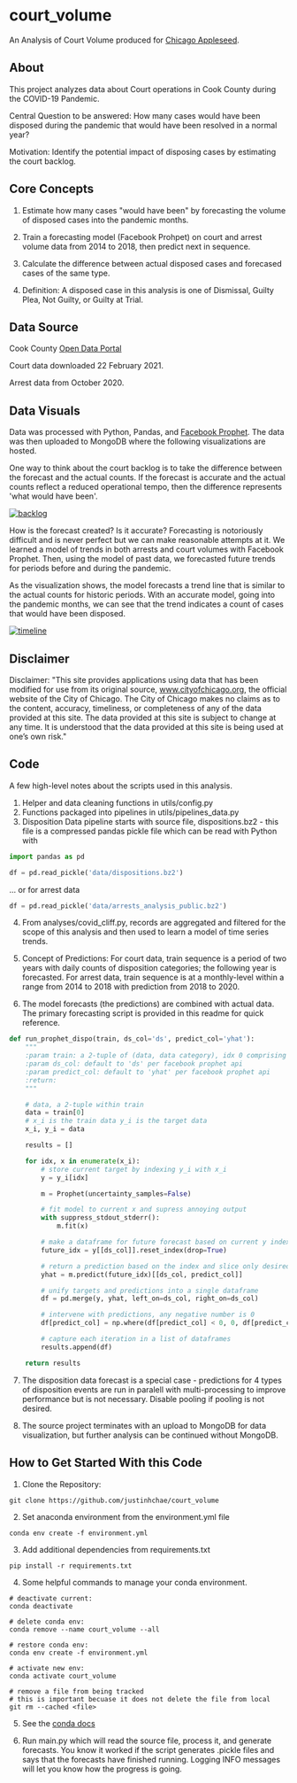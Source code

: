 # court_volume

An Analysis of Court Volume produced for [Chicago Appleseed](https://www.chicagoappleseed.org/).

## About

This project analyzes data about Court operations in Cook County during the COVID-19 Pandemic.

Central Question to be answered: How many cases would have been disposed during the pandemic that would have been resolved in a normal year?

Motivation: Identify the potential impact of disposing cases by estimating the court backlog.

## Core Concepts

1. Estimate how many cases "would have been" by forecasting the volume of disposed cases into the pandemic months.

2. Train a forecasting model (Facebook Prohpet) on court and arrest volume data from 2014 to 2018, then predict next in sequence.

3. Calculate the difference between actual disposed cases and forecased cases of the same type.

4. Definition: A disposed case in this analysis is one of Dismissal, Guilty Plea, Not Guilty, or Guilty at Trial.

## Data Source

Cook County [Open Data Portal](https://datacatalog.cookcountyil.gov/)

Court data downloaded 22 February 2021. 

Arrest data from October 2020.

## Data Visuals

Data was processed with Python, Pandas, and [Facebook Prophet](https://facebook.github.io/prophet/). The data was then uploaded to MongoDB where the following visualizations are hosted.

One way to think about the court backlog is to take the difference between the forecast and the actual counts. If the forecast is accurate and the actual counts reflect a reduced operational tempo, then the difference represents 'what would have been'.

[![backlog](https://github.com/justinhchae/court_volume/blob/main/figures/Cook%20County%20Court%20Backlog%20During%20the%20Pandemic.png)](https://charts.mongodb.com/charts-court_volume-nmlff/embed/charts?id=41d4d178-fcb6-4e0e-a4bf-687239cd72cc&theme=light)

How is the forecast created? Is it accurate? Forecasting is notoriously difficult and is never perfect but we can make reasonable attempts at it. We learned a model of trends in both arrests and court volumes with Facebook Prophet. Then, using the model of past data, we forecasted future trends for periods before and during the pandemic.

As the visualization shows, the model forecasts a trend line that is similar to the actual counts for historic periods. With an accurate model, going into the pandemic months, we can see that the trend indicates a count of cases that would have been disposed.

[![timeline](https://github.com/justinhchae/court_volume/blob/main/figures/Cook%20County%20Court%20Dispositions%20and%20Felony%20Arrest%20Volumes.png)](https://charts.mongodb.com/charts-court_volume-nmlff/embed/charts?id=5efdfb3e-a237-41e6-b353-0f697aa0ec2e&theme=light)

## Disclaimer

Disclaimer: "This site provides applications using data that has been modified for use from its original source, www.cityofchicago.org, the official website of the City of Chicago.  The City of Chicago makes no claims as to the content, accuracy, timeliness, or completeness of any of the data provided at this site.  The data provided at this site is subject to change at any time.  It is understood that the data provided at this site is being used at one’s own risk."

## Code

A few high-level notes about the scripts used in this analysis.

1. Helper and data cleaning functions in utils/config.py
2. Functions packaged into pipelines in utils/pipelines_data.py
3. Disposition Data pipeline starts with source file, dispositions.bz2 - this file is a compressed pandas pickle file which can be read with Python with

```python
import pandas as pd

df = pd.read_pickle('data/dispositions.bz2')
```

... or for arrest data

```python
df = pd.read_pickle('data/arrests_analysis_public.bz2')
```

4. From analyses/covid_cliff.py, records are aggregated and filtered for the scope of this analysis and then used to learn a model of time series trends.

5. Concept of Predictions: For court data, train sequence is a period of two years with daily counts of disposition categories; the following year is forecasted. For arrest data, train sequence is at a monthly-level within a range from 2014 to 2018 with prediction from 2018 to 2020.

6. The model forecasts (the predictions) are combined with actual data. The primary forecasting script is provided in this readme for quick reference.

```python
def run_prophet_dispo(train, ds_col='ds', predict_col='yhat'):
    """
    :param train: a 2-tuple of (data, data category), idx 0 comprising a pandas dataframe, idx 1 a string
    :param ds_col: default to 'ds' per facebook prophet api
    :param predict_col: default to 'yhat' per facebook prophet api
    :return:
    """

    # data, a 2-tuple within train
    data = train[0]
    # x_i is the train data y_i is the target data
    x_i, y_i = data

    results = []

    for idx, x in enumerate(x_i):
        # store current target by indexing y_i with x_i
        y = y_i[idx]

        m = Prophet(uncertainty_samples=False)

        # fit model to current x and supress annoying output
        with suppress_stdout_stderr():
            m.fit(x)

        # make a dataframe for future forecast based on current y index
        future_idx = y[[ds_col]].reset_index(drop=True)

        # return a prediction based on the index and slice only desired cols
        yhat = m.predict(future_idx)[[ds_col, predict_col]]

        # unify targets and predictions into a single dataframe
        df = pd.merge(y, yhat, left_on=ds_col, right_on=ds_col)

        # intervene with predictions, any negative number is 0
        df[predict_col] = np.where(df[predict_col] < 0, 0, df[predict_col])

        # capture each iteration in a list of dataframes
        results.append(df)

    return results
```

7. The disposition data forecast is a special case - predictions for 4 types of disposition events are run in paralell with multi-processing to improve performance but is not necessary. Disable pooling if pooling is not desired.

8. The source project terminates with an upload to MongoDB for data visualization, but further analysis can be continued without MongoDB.

## How to Get Started With this Code

1. Clone the Repository:

```terminal
git clone https://github.com/justinhchae/court_volume
```

2. Set anaconda environment from the environment.yml file

```terminal
conda env create -f environment.yml
```

3. Add additional dependencies from requirements.txt

```terminal
pip install -r requirements.txt
```

4. Some helpful commands to manage your conda environment. 
```terminal
# deactivate current: 
conda deactivate

# delete conda env: 
conda remove --name court_volume --all

# restore conda env: 
conda env create -f environment.yml

# activate new env: 
conda activate court_volume

# remove a file from being tracked
# this is important becuase it does not delete the file from local 
git rm --cached <file>
```

5. See the [conda docs](https://docs.conda.io/projects/conda/en/latest/user-guide/tasks/manage-environments.html#creating-an-environment-from-an-environment-yml-file)


6. Run main.py which will read the source file, process it, and generate forecasts. You know it worked if the script generates .pickle files and says that the forecasts have finished running. Logging INFO messages will let you know how the progress is going. 
